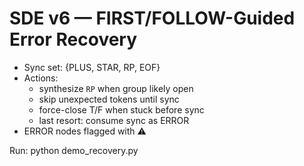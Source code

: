 
# SDE v6 — FIRST/FOLLOW-Guided Error Recovery

- Sync set: {PLUS, STAR, RP, EOF}
- Actions:
  * synthesize `RP` when group likely open
  * skip unexpected tokens until sync
  * force-close T/F when stuck before sync
  * last resort: consume sync as ERROR
- ERROR nodes flagged with ⚠

Run:
  python demo_recovery.py
